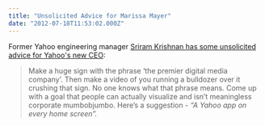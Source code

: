 ```yaml
---
title: "Unsolicited Advice for Marissa Mayer"
date: "2012-07-18T11:53:02.000Z"
---
```


Former Yahoo engineering manager [Sriram Krishnan has some unsolicited advice for Yahoo's new CEO](http://sriramk.com/unsolicitedyahoo.html):

> Make a huge sign with the phrase ‘the premier digital media company’. Then make a video of you running a bulldozer over it crushing that sign. No one knows what that phrase means. Come up with a goal that people can actually visualize and isn’t meaningless corporate mumbobjumbo. Here’s a suggestion - _“A Yahoo app on every home screen”._